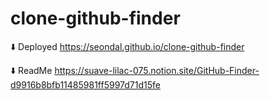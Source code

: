 # clone-github-finder

⬇️ Deployed
https://seondal.github.io/clone-github-finder

⬇️ ReadMe
https://suave-lilac-075.notion.site/GitHub-Finder-d9916b8bfb11485981ff5997d71d15fe










